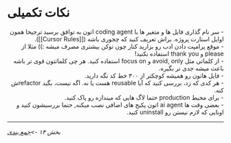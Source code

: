 # نکات تکمیلی

<div dir="rtl">
- سر نام گذاری فایل ها و متغیر ها با coding agent اتون به توافق برسید ترجیحا همون اوایل استارت پروژه. براش تعریف کنید که چجوری باشه ([[Cursor Rules]]).
<br>
- موقع پرامپت دادن ادب رو بزارید کنار چون توکن بیشتری مصرف میشه :))
  مثلا از please و thank you استفاده نکنید!
<br>
- از کلماتی مثل avoid, only و focus on استفاده کنید. هر چی کلماتتون قوی تر باشه باعث میشه جدی تر بگیره.
<br>
- فایل هاتون رو همیشه کوچکتر از ۳۰۰ خط کد نگه دارید.
<br>
- هر کدی که زد، بررسی کنید که آیا reusable هست یا نه. اگه نیست، بگید refactorش کنه.
<br>
- برای محیط production حتما لاگ هایی که میندازه رو پاک کنید.
<br>
- بعضی وقت ها ai agent اتون پکیج های اضافی نصب میکنه, حتما بررسیشون کنید و اونایی که لازم نیستن رو uninstall کنید.
</div>

---

*بخش ۱۴ ->[جمع بندی](14-final-notes.md)* 
